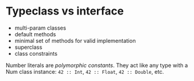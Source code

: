 # Typeclass vs interface

- multi-param classes
- default methods
- minimal set of methods for valid implementation
- superclass
- class constraints


Number literals are *polymorphic constants*. They act like any type with a Num class instance: `42 :: Int`, `42 :: Float`, `42 :: Double`, etc.
